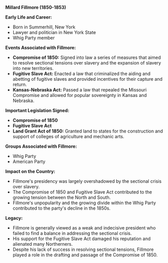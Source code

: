 **Millard Fillmore (1850-1853)**

**Early Life and Career:**

* Born in Summerhill, New York
* Lawyer and politician in New York State
* Whig Party member

**Events Associated with Fillmore:**

* **Compromise of 1850:** Signed into law a series of measures that aimed to resolve sectional tensions over slavery and the expansion of slavery into new territories.
* **Fugitive Slave Act:** Enacted a law that criminalized the aiding and abetting of fugitive slaves and provided incentives for their capture and return.
* **Kansas-Nebraska Act:** Passed a law that repealed the Missouri Compromise and allowed for popular sovereignty in Kansas and Nebraska.

**Important Legislation Signed:**

* **Compromise of 1850**
* **Fugitive Slave Act**
* **Land Grant Act of 1850:** Granted land to states for the construction and support of colleges of agriculture and mechanic arts.

**Groups Associated with Fillmore:**

* Whig Party
* American Party

**Impact on the Country:**

* Fillmore's presidency was largely overshadowed by the sectional crisis over slavery.
* The Compromise of 1850 and Fugitive Slave Act contributed to the growing tension between the North and South.
* Fillmore's unpopularity and the growing divide within the Whig Party contributed to the party's decline in the 1850s.

**Legacy:**

* Fillmore is generally viewed as a weak and indecisive president who failed to find a balance in addressing the sectional crisis.
* His support for the Fugitive Slave Act damaged his reputation and alienated many Northerners.
* Despite his lack of success in resolving sectional tensions, Fillmore played a role in the drafting and passage of the Compromise of 1850.